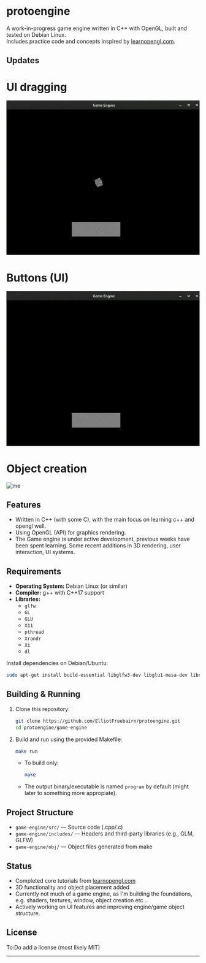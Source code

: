 # protoengine

A work-in-progress game engine written in C++ with OpenGL, built and tested on Debian Linux.  
Includes practice code and concepts inspired by [learnopengl.com](https://learnopengl.com/).

## Updates

# UI dragging
![me](./game-engine/gifs/btn_drag.gif)

# Buttons (UI)
![me](./game-engine/gifs/btn_click.gif)

# Object creation
![me](./game-engine/gifs/click.gif)

## Features

- Written in C++ (with some C), with the main focus on learning c++ and opengl well.
- Using OpenGL (API) for graphics rendering.
- The Game engine is under active development, previous weeks have been spent learning. Some recent additions in 3D rendering, user interaction, UI systems.

## Requirements

- **Operating System:** Debian Linux (or similar)
- **Compiler:** g++ with C++17 support
- **Libraries:**
  - `glfw`
  - `GL`
  - `GLU`
  - `X11`
  - `pthread`
  - `Xrandr`
  - `Xi`
  - `dl`

Install dependencies on Debian/Ubuntu:
```sh
sudo apt-get install build-essential libglfw3-dev libglu1-mesa-dev libxi-dev libxrandr-dev libx11-dev
```

## Building & Running

1. Clone this repository:
    ```sh
    git clone https://github.com/ElliotFreebairn/protoengine.git
    cd protoengine/game-engine
    ```

2. Build and run using the provided Makefile:
    ```sh
    make run
    ```

    - To build only:
      ```sh
      make
      ```
    - The output binary/executable is named `program` by default (might later to something more appropiate).

## Project Structure

- `game-engine/src/` — Source code (.cpp/.c)
- `game-engine/includes/` — Headers and third-party libraries (e.g., GLM, GLFW)
- `game-engine/obj/` —  Object files generated from make

## Status

- Completed core tutorials from [learnopengl.com](https://learnopengl.com/)
- 3D functionality and object placement added
- Currently not much of a game engine, as I'm building the foundations, e.g. shaders, textures, window, object creation etc...
- Actively working on UI features and improving engine/game object structure.

## License

To:Do add a license (most likely MIT)

---
